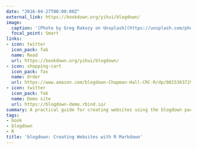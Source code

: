 ```yaml
---
date: "2016-04-27T00:00:00Z"
external_link: https://bookdown.org/yihui/blogdown/
image:
  caption: '[Photo by Greg Rakozy on Unsplash](https://unsplash.com/photos/vw3Ahg4x1tY)'
  focal_point: Smart
links:
- icon: twitter
  icon_pack: fab
  name: Read
  url: https://bookdown.org/yihui/blogdown/
- icon: shopping-cart
  icon_pack: fas
  name: Order
  url: https://www.amazon.com/blogdown-Chapman-Hall-CRC-R/dp/0815363729
- icon: twitter
  icon_pack: fab
  name: Demo site
  url: https://blogdown-demo.rbind.io/
summary: A practical guide for creating websites using the blogdown package in R
tags:
- book
- blogdown
- R
title: 'blogdown: Creating Websites with R Markdown'
---
```


